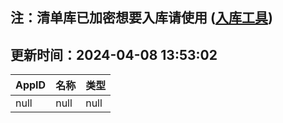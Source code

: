 ## 注：清单库已加密想要入库请使用 ([入库工具](https://github.com/BlankTMing/ManifestAutoUpdate/releases))

## 更新时间：2024-04-08 13:53:02
| AppID | 名称 | 类型  |
| :-------------------- | :----------------------------- | :----------- |
| null | null| null |
